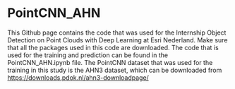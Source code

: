 # PointCNN_AHN

This Github page contains the code that was used for the Internship Object Detection on Point Clouds with Deep Learning at Esri Nederland. Make sure that all the packages used in this code are downloaded. The code that is used for the training and prediction can be found in the PointCNN_AHN.ipynb file. The PointCNN dataset that was used for the training in this study is the AHN3 dataset, which can be downloaded from https://downloads.pdok.nl/ahn3-downloadpage/ 
